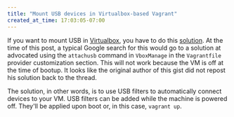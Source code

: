 ```yaml
---
title: "Mount USB devices in Virtualbox-based Vagrant"
created_at_time: 17:03:05-07:00
---
```


If you want to mount USB in [Virtualbox][], you have to do this [solution][]. At
the time of this post, a typical Google search for this would go to a solution
at advocated using the `attachusb` command in `VboxManage` in the `Vagrantfile`
provider customization section. This will not work because the VM is off at the
time of bootup. It looks like the original author of this gist did not repost
his solution back to the thread.

The solution, in other words, is to use USB filters to automatically connect
devices to your VM. USB filters can be added while the machine is powered off.
They'll be applied upon boot or, in this case, `vagrant up`.

[Virtualbox]: http://virtualbox.org
[solution]: https://gist.github.com/nelsonjchen/c09924feb0830415a1d0#file-solution
